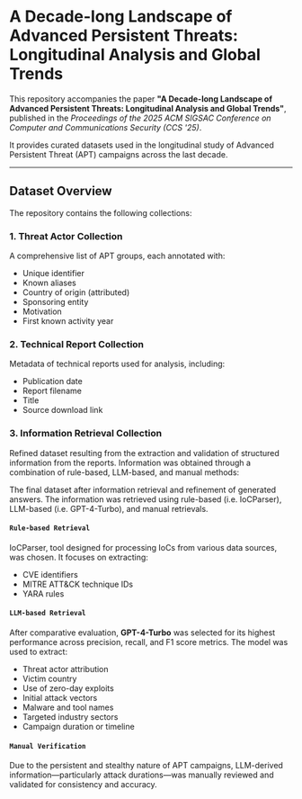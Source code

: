 # A Decade-long Landscape of Advanced Persistent Threats: Longitudinal Analysis and Global Trends

This repository accompanies the paper **"A Decade-long Landscape of Advanced Persistent Threats: Longitudinal Analysis and Global Trends"**, published in the *Proceedings of the 2025 ACM SIGSAC Conference on Computer and Communications Security (CCS '25)*.

It provides curated datasets used in the longitudinal study of Advanced Persistent Threat (APT) campaigns across the last decade.

---

## Dataset Overview
The repository contains the following collections:

### 1. Threat Actor Collection
A comprehensive list of APT groups, each annotated with:
  - Unique identifier  
  - Known aliases  
  - Country of origin (attributed)  
  - Sponsoring entity
  - Motivation
  - First known activity year

### 2. Technical Report Collection
Metadata of technical reports used for analysis, including:
  - Publication date  
  - Report filename  
  - Title  
  - Source download link

### 3. Information Retrieval Collection
Refined dataset resulting from the extraction and validation of structured information from the reports. 
Information was obtained through a combination of rule-based, LLM-based, and manual methods:

The final dataset after information retrieval and refinement of generated answers.
The information was retrieved using rule-based (i.e. IoCParser), LLM-based (i.e. GPT-4-Turbo), and manual retrievals.

#### `Rule-based Retrieval`
IoCParser, tool designed for processing IoCs from various data sources, was chosen. 
It focuses on extracting:
  - CVE identifiers  
  - MITRE ATT&CK technique IDs  
  - YARA rules

#### `LLM-based Retrieval`
After comparative evaluation, **GPT-4-Turbo** was selected for its highest performance across precision, recall, and F1 score metrics. The model was used to extract:
  - Threat actor attribution  
  - Victim country  
  - Use of zero-day exploits  
  - Initial attack vectors  
  - Malware and tool names  
  - Targeted industry sectors  
  - Campaign duration or timeline

#### `Manual Verification`
Due to the persistent and stealthy nature of APT campaigns, LLM-derived information—particularly attack durations—was manually reviewed and validated for consistency and accuracy.
